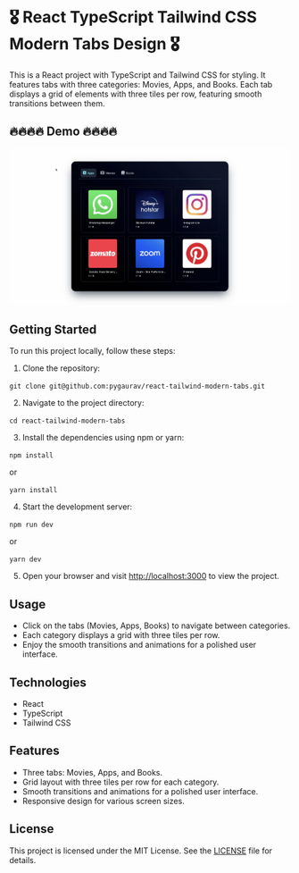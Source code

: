 #  🎖️ React TypeScript Tailwind CSS Modern Tabs Design 🎖️

This is a React project with TypeScript and Tailwind CSS for styling. It features tabs with three categories: Movies, Apps, and Books. Each tab displays a grid of elements with three tiles per row, featuring smooth transitions between them.

## 🔥🔥🔥🔥 Demo 🔥🔥🔥🔥

[![Watch the video](https://github.com/pygaurav/react-tailwind-modern-tabs/blob/main/Demo_Image.png?raw=true)](https://raw.githubusercontent.com/pygaurav/react-tailwind-modern-tabs/main/Tile%20Design%20By%20Gaurav.mov)

## Getting Started

To run this project locally, follow these steps:

1. Clone the repository:

`git clone git@github.com:pygaurav/react-tailwind-modern-tabs.git`

2. Navigate to the project directory:

`cd react-tailwind-modern-tabs`

3. Install the dependencies using npm or yarn:

`npm install`

or

`yarn install`

4. Start the development server:

`npm run dev`

or

`yarn dev`


5. Open your browser and visit [http://localhost:3000](http://localhost:3000) to view the project.

## Usage

- Click on the tabs (Movies, Apps, Books) to navigate between categories.
- Each category displays a grid with three tiles per row.
- Enjoy the smooth transitions and animations for a polished user interface.

## Technologies

- React
- TypeScript
- Tailwind CSS

## Features

- Three tabs: Movies, Apps, and Books.
- Grid layout with three tiles per row for each category.
- Smooth transitions and animations for a polished user interface.
- Responsive design for various screen sizes.

## License

This project is licensed under the MIT License. See the [LICENSE](LICENSE) file for details.
